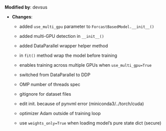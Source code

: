 **Modified by**: devsus
- **Changes**:
  - added `use_multi_gpu` parameter to `ForcastBasedModel.__init__()` 
  - added multi-GPU detection in `__init__()`
  - added DataParallel wrapper helper method
  - in `fit()` method wrap the model before training
  - enables training across multiple GPUs when `use_multi_gpu=True`

  - switched from DataParallel to DDP
  - OMP number of threads spec
  
  - gitignore for dataset files
  
  - edit init. because of pynvml error (miniconda3/../torch/cuda)
  
  - optimizer Adam outside of training loop
  
  - use `weights_only=True` when loading model’s pure state dict (secure)
